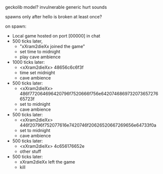 

geckolib model?
invulnerable
generic hurt sounds


spawns only after hello is broken at least once?

on spawn:
- Local game hosted on port \[00000] in chat
- 500 ticks later, 
	- "xXram2dieXx joined the game"
	- set time to midnight
	- play cave ambience
- 1000 ticks later: 
	- \<xXram2dieXx> 48656c6c6f3f
	- time set midnight
	- cave ambience
- 500 ticks later:
	- \<xXram2dieXx> 486f772064696420796f7520666f756e642074686973207365727665723f
	- set to midnight
	- cave ambience
- 500 ticks later:
	- \<xXram2dieXx> 446f20796f752077616e7420746f20626520667269656e64733f0a
	- set to midnight
	- cave ambience
- 500 ticks later:
	- \<xXram2dieXx> 4c656176652e
	- other stuff
- 500 ticks later:
	- xXram2dieXx left the game
	- kill